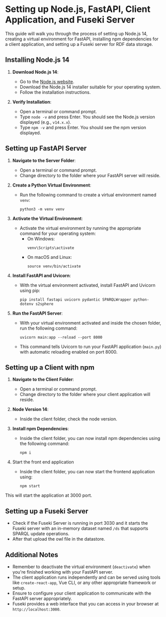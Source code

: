 # Setting up Node.js, FastAPI, Client Application, and Fuseki Server

This guide will walk you through the process of setting up Node.js 14, creating a virtual environment for FastAPI, installing npm dependencies for a client application, and setting up a Fuseki server for RDF data storage.

## Installing Node.js 14

1. **Download Node.js 14**: 
   - Go to the [Node.js website](https://nodejs.org/).
   - Download the Node.js 14 installer suitable for your operating system.
   - Follow the installation instructions.

2. **Verify Installation**:
   - Open a terminal or command prompt.
   - Type `node -v` and press Enter. You should see the Node.js version displayed (e.g., `v14.x.x`).
   - Type `npm -v` and press Enter. You should see the npm version displayed.

## Setting up FastAPI Server

1. **Navigate to the Server Folder**:
   - Open a terminal or command prompt.
   - Change directory to the folder where your FastAPI server will reside.

2. **Create a Python Virtual Environment**:
   - Run the following command to create a virtual environment named `venv`:
     ```
     python3 -m venv venv
     ```

3. **Activate the Virtual Environment**:
   - Activate the virtual environment by running the appropriate command for your operating system:
     - On Windows:
       ```
       venv\Scripts\activate
       ```
     - On macOS and Linux:
       ```
       source venv/bin/activate
       ```

4. **Install FastAPI and Uvicorn**:
   - With the virtual environment activated, install FastAPI and Uvicorn using pip:
     ```
     pip install fastapi uvicorn pydantic SPARQLWrapper python-dotenv s2sphere
     ```

5. **Run the FastAPI Server**:
   - With your virtual environment activated and inside the chosen folder, run the following command:
     ```
     uvicorn main:app --reload --port 8000
     ```
   - This command tells Uvicorn to run your FastAPI application (`main.py`) with automatic reloading enabled on port 8000.

## Setting up a Client with npm

1. **Navigate to the Client Folder**:
   - Open a terminal or command prompt.
   - Change directory to the folder where your client application will reside.

2. **Node Version 14**:
   - Inside the client folder, check the node version. 

3. **Install npm Dependencies**:
   - Inside the client folder, you can now install npm dependencies using the following command:
     ```
     npm i
     ```
4. Start the front end application
   - Inside the client folder, you can now start the frontend application using: 
     ```
     npm start
     ```
This will start the application at 3000 port.
## Setting up a Fuseki Server

- Check if the Fuseki Server is running in port 3030 and it starts the Fuseki server with an in-memory dataset named `/ds` that supports SPARQL update operations.
- After that upload the owl file in the datastore. 

## Additional Notes

- Remember to deactivate the virtual environment (`deactivate`) when you're finished working with your FastAPI server.
- The client application runs independently and can be served using tools like `create-react-app`, Vue CLI, or any other appropriate framework or setup.
- Ensure to configure your client application to communicate with the FastAPI server appropriately.
- Fuseki provides a web interface that you can access in your browser at `http://localhost:3000`.

